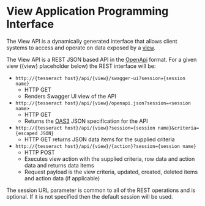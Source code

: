 # View Application Programming Interface
The View API is a dynamically generated interface that allows client systems to access and operate on data exposed by a [view](View.md).

The View API is a REST JSON based API in the [OpenApi](https://swagger.io/specification/) format. For a given view ({view} placeholder below) the REST interface will be:

* ```http://{tesseract host}/api/{view}/swagger-ui?session={session name}``` 
    * HTTP GET 
    * Renders Swagger UI view of the API
* ```http://{tesseract host}/api/{view}/openapi.json?session=<session name>``` 
    * HTTP GET 
    * Returns the [OAS3](https://swagger.io/specification/) JSON specification for the API
* ```http://{tesseract host}/api/{view}?session={session name}&criteria={escaped JSON}``` 
    * HTTP GET returns JSON data items for the supplied criteria
* ```http://{tesseract host}/api/{view}/{action}?session={session name}```
    * HTTP POST 
    * Executes view action with the supplied criteria, row data and action data and returns data items
    * Request payload is the view criteria, updated, created, deleted items and action data (if applicable)

The session URL parameter is common to all of the REST operations and is optional. If it is not specified then the default session will be used.

